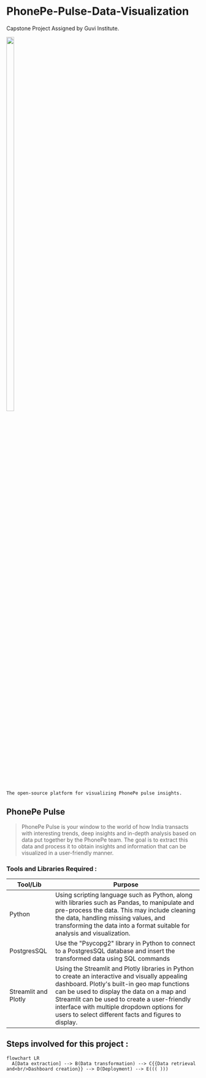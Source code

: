# PhonePe-Pulse-Data-Visualization
Capstone Project Assigned by Guvi Institute.

 <img src="https://1000logos.net/wp-content/uploads/2022/11/PhonePe-Logo.png" width="20%" height="50%">

 ```
The open-source platform for visualizing PhonePe pulse insights.
```

 ## PhonePe Pulse ##

> PhonePe Pulse is your window to the world of how India transacts with interesting trends, deep insights and in-depth analysis based on data put together by the PhonePe team. The goal is to extract this data and process it to obtain insights and information that can be visualized in a user-friendly manner.

### Tools and Libraries Required :


| Tool/Lib | Purpose |
| --- | --- |
| Python | Using scripting language such as Python, along with libraries such as Pandas, to manipulate and pre-process the data. This may include cleaning the data, handling missing values, and transforming the data into a format suitable for analysis and visualization. |
| PostgresSQL | Use the "Psycopg2" library in Python to connect to a PostgresSQL database and insert the transformed data using SQL commands |
| Streamlit and Plotly | Using the Streamlit and Plotly libraries in Python to create an interactive and visually appealing dashboard. Plotly's built-in geo map functions can be used to display the data on a map and Streamlit can be used to create a user-friendly interface with multiple dropdown options for users to select different facts and figures to display. |

## Steps involved for this project :


```mermaid
flowchart LR
  A[Data extraction] --> B(Data transformation) --> C{{Data retrieval and<br/>Dashboard creation}} --> D(Deployment) --> E((( )))
```
